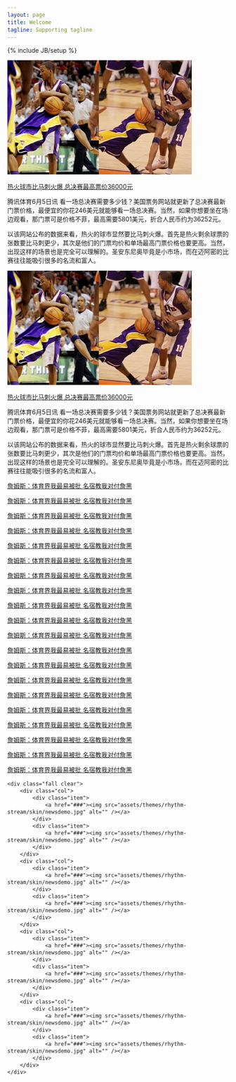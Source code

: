 ```yaml
---
layout: page
title: Welcome
tagline: Supporting tagline
---
```

{% include JB/setup %}

<!-- Read [Jekyll Quick Start](http://jekyllbootstrap.com/usage/jekyll-quick-start.html)

Complete usage and documentation available at: [Jekyll Bootstrap](http://jekyllbootstrap.com)

## Update Author Attributes

In `_config.yml` remember to specify your own data:
    
    title : My Blog =)
    
    author :
      name : Name Lastname
      email : blah@email.test
      github : username
      twitter : username

The theme should reference these variables whenever needed.
    
## Sample Posts

This blog contains sample posts which help stage pages and blog data.
When you don't need the samples anymore just delete the `_posts/core-samples` folder.

    $ rm -rf _posts/core-samples

Here's a sample "posts list". -->

<div class="bodyarea">
	<div class="newslist">
		<div class="item clear">
			<div class="pic"><a href="###"><img src="assets/themes/rhythm-stream/skin/newsdemo.jpg" alt="" /></a></div>
			<div class="newscontent">
				<p class="tx_24"><a href="###">热火球市比马刺火爆 总决赛最高票价36000元</a></p>
				<p class="tx_14">腾讯体育6月5日讯 看一场总决赛需要多少钱？美国票务网站就更新了总决赛最新门票价格，最便宜的你花246美元就能够看一场总决赛。当然，如果你想要坐在场边观看，那门票可是价格不菲，最高需要5801美元，折合人民币约为36252元。</p><p class="tx_14">
以该网站公布的数据来看，热火的球市显然要比马刺火爆。首先是热火剩余球票的张数要比马刺更少，其次是他们的门票均价和单场最高门票价格也要更高。当然，出现这样的场景也是完全可以理解的。圣安东尼奥毕竟是小市场，而在迈阿密的比赛往往能吸引很多的名流和富人。</p>
			</div>
		</div>
		<div class="item clear">
			<div class="pic"><a href="###"><img src="assets/themes/rhythm-stream/skin/newsdemo.jpg" alt="" /></a></div>
			<div class="newscontent">
				<p class="tx_24"><a href="###">热火球市比马刺火爆 总决赛最高票价36000元</a></p>
				<p class="tx_14">腾讯体育6月5日讯 看一场总决赛需要多少钱？美国票务网站就更新了总决赛最新门票价格，最便宜的你花246美元就能够看一场总决赛。当然，如果你想要坐在场边观看，那门票可是价格不菲，最高需要5801美元，折合人民币约为36252元。</p><p class="tx_14">
以该网站公布的数据来看，热火的球市显然要比马刺火爆。首先是热火剩余球票的张数要比马刺更少，其次是他们的门票均价和单场最高门票价格也要更高。当然，出现这样的场景也是完全可以理解的。圣安东尼奥毕竟是小市场，而在迈阿密的比赛往往能吸引很多的名流和富人。</p>
			</div>
		</div>
	</div>
	<div class="newslist e_newslist_ho clear">
		<div class="ho">
		<div class="item clear">
			<div class="newscontent">
				<p class="tx_20"><a href="###">詹姆斯：体育界我最易被批 名宿教我对付詹黑</a></p>
			</div>
			<div class="newscontent">
				<p class="tx_20"><a href="###">詹姆斯：体育界我最易被批 名宿教我对付詹黑</a></p>
			</div>
			<div class="newscontent">
				<p class="tx_20"><a href="###">詹姆斯：体育界我最易被批 名宿教我对付詹黑</a></p>
			</div>
			<div class="newscontent">
				<p class="tx_20"><a href="###">詹姆斯：体育界我最易被批 名宿教我对付詹黑</a></p>
			</div>
			<div class="newscontent">
				<p class="tx_20"><a href="###">詹姆斯：体育界我最易被批 名宿教我对付詹黑</a></p>
			</div>
		</div>
		</div>
		<div class="ho">
		<div class="item clear">
			<div class="newscontent">
				<p class="tx_20"><a href="###">詹姆斯：体育界我最易被批 名宿教我对付詹黑</a></p>
			</div>
			<div class="newscontent">
				<p class="tx_20"><a href="###">詹姆斯：体育界我最易被批 名宿教我对付詹黑</a></p>
			</div>
			<div class="newscontent">
				<p class="tx_20"><a href="###">詹姆斯：体育界我最易被批 名宿教我对付詹黑</a></p>
			</div>
			<div class="newscontent">
				<p class="tx_20"><a href="###">詹姆斯：体育界我最易被批 名宿教我对付詹黑</a></p>
			</div>
			<div class="newscontent">
				<p class="tx_20"><a href="###">詹姆斯：体育界我最易被批 名宿教我对付詹黑</a></p>
			</div>
		</div>
		</div>
		<div class="ho">
		<div class="item clear">
			<div class="newscontent">
				<p class="tx_20"><a href="###">詹姆斯：体育界我最易被批 名宿教我对付詹黑</a></p>
			</div>
			<div class="newscontent">
				<p class="tx_20"><a href="###">詹姆斯：体育界我最易被批 名宿教我对付詹黑</a></p>
			</div>
			<div class="newscontent">
				<p class="tx_20"><a href="###">詹姆斯：体育界我最易被批 名宿教我对付詹黑</a></p>
			</div>
			<div class="newscontent">
				<p class="tx_20"><a href="###">詹姆斯：体育界我最易被批 名宿教我对付詹黑</a></p>
			</div>
			<div class="newscontent">
				<p class="tx_20"><a href="###">詹姆斯：体育界我最易被批 名宿教我对付詹黑</a></p>
			</div>
		</div>
		</div>
		<div class="ho">
		<div class="item clear">
			<div class="newscontent">
				<p class="tx_20"><a href="###">詹姆斯：体育界我最易被批 名宿教我对付詹黑</a></p>
			</div>
			<div class="newscontent">
				<p class="tx_20"><a href="###">詹姆斯：体育界我最易被批 名宿教我对付詹黑</a></p>
			</div>
			<div class="newscontent">
				<p class="tx_20"><a href="###">詹姆斯：体育界我最易被批 名宿教我对付詹黑</a></p>
			</div>
			<div class="newscontent">
				<p class="tx_20"><a href="###">詹姆斯：体育界我最易被批 名宿教我对付詹黑</a></p>
			</div>
			<div class="newscontent">
				<p class="tx_20"><a href="###">詹姆斯：体育界我最易被批 名宿教我对付詹黑</a></p>
			</div>
		</div>
		</div>
	</div>

	<div class="fall clear">
		<div class="col">
			<div class="item">
				<a href="###"><img src="assets/themes/rhythm-stream/skin/newsdemo.jpg" alt="" /></a>
			</div>
			<div class="item">
				<a href="###"><img src="assets/themes/rhythm-stream/skin/newsdemo.jpg" alt="" /></a>
			</div>
		</div>
		<div class="col">
			<div class="item">
				<a href="###"><img src="assets/themes/rhythm-stream/skin/newsdemo.jpg" alt="" /></a>
			</div>
			<div class="item">
				<a href="###"><img src="assets/themes/rhythm-stream/skin/newsdemo.jpg" alt="" /></a>
			</div>
		</div>
		<div class="col">
			<div class="item">
				<a href="###"><img src="assets/themes/rhythm-stream/skin/newsdemo.jpg" alt="" /></a>
			</div>
			<div class="item">
				<a href="###"><img src="assets/themes/rhythm-stream/skin/newsdemo.jpg" alt="" /></a>
			</div>
		</div>
		<div class="col">
			<div class="item">
				<a href="###"><img src="assets/themes/rhythm-stream/skin/newsdemo.jpg" alt="" /></a>
			</div>
			<div class="item">
				<a href="###"><img src="assets/themes/rhythm-stream/skin/newsdemo.jpg" alt="" /></a>
			</div>
		</div>
	</div>

</div>

<!-- ## To-Do

This theme is still unfinished. If you'd like to be added as a contributor, [please fork](http://github.com/plusjade/jekyll-bootstrap)!
We need to clean up the themes, make theme usage guides with theme-specific markup examples. -->


